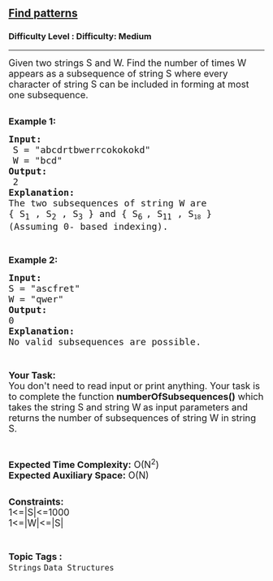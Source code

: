 <h2><a href="https://www.geeksforgeeks.org/problems/find-patterns0606/1?page=2&category=Strings&difficulty=Medium&status=unsolved&sortBy=submissions">Find patterns</a></h2><h3>Difficulty Level : Difficulty: Medium</h3><hr><div class="problems_problem_content__Xm_eO"><p><span style="font-size:18px">Given two&nbsp;strings S and&nbsp;W. Find the number of times W appears as a subsequence of&nbsp;string S where every character of string S can be included in forming at most one subsequence.</span><br>
&nbsp;</p>

<p><span style="font-size:18px"><strong>Example 1: </strong> </span></p>

<pre><span style="font-size:18px"><strong>Input:</strong> </span>
 <span style="font-size:18px">S = "abcdrtbwerrcokokokd" </span>
 <span style="font-size:18px">W = "bcd" </span>
<span style="font-size:18px"><strong>Output:</strong> </span>
 <span style="font-size:18px">2</span>
<span style="font-size:18px"><strong>Explanation:</strong> </span>
<span style="font-size:18px">The two subsequences of string W are</span>
<span style="font-size:18px">{ S<sub>1</sub></span><span style="font-size:18px"> , S<sub>2</sub></span><span style="font-size:18px"> , S<sub>3</sub></span><span style="font-size:18px"> } and { S<sub>6</sub></span><sub> </sub><span style="font-size:18px">, S<sub>11</sub></span><span style="font-size:18px"> , S</span><sub>18</sub><span style="font-size:18px"> }</span>
<span style="font-size:18px">(Assuming 0- based indexing).</span>
</pre>

<p>&nbsp;</p>

<p><strong><span style="font-size:18px">Example 2: </span></strong></p>

<pre><span style="font-size:18px"><strong>Input:</strong> </span>
<span style="font-size:18px">S = "ascfret" </span>
<span style="font-size:18px">W = "qwer" </span>
<span style="font-size:18px"><strong>Output:</strong> </span>
<span style="font-size:18px">0</span>
<strong><span style="font-size:18px">Explanation:</span></strong>
<span style="font-size:18px">No valid subsequences are possible.</span>
</pre>

<p>&nbsp;</p>

<p><span style="font-size:18px"><strong>Your Task:&nbsp;&nbsp;</strong><br>
You don't need to read input or print anything. Your task is to complete the function&nbsp;<strong>numberOfSubsequences()</strong>&nbsp;which takes the string S and string W<strong>&nbsp;</strong>as input parameters&nbsp;and returns the number of subsequences of string W in string S.</span></p>

<p>&nbsp;</p>

<p><span style="font-size:18px"><strong>Expected Time Complexity:</strong>&nbsp;O(N<sup>2</sup>)<br>
<strong>Expected Auxiliary Space:</strong>&nbsp;O(N)</span><br>
&nbsp;</p>

<p><span style="font-size:18px"><strong>Constraints:</strong><br>
1&lt;=|S|&lt;=1000<br>
1&lt;=|W|&lt;=|S|</span></p>
</div><br><p><span style=font-size:18px><strong>Topic Tags : </strong><br><code>Strings</code>&nbsp;<code>Data Structures</code>&nbsp;